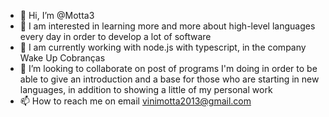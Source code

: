 - 👋 Hi, I’m @Motta3
- 👀 I am interested in learning more and more about high-level languages every day in order to develop a lot of software
- 🌱 I am currently working with node.js with typescript, in the company Wake Up Cobranças
- 💞️ I’m looking to collaborate on post of programs I'm doing in order to be able to give an introduction and a base for those who are starting in new languages, in addition to showing a little of my personal work
- 📫 How to reach me on email vinimotta2013@gmail.com

<!---
Motta3/Motta3 is a ✨ special ✨ repository because its `README.md` (this file) appears on your GitHub profile.
You can click the Preview link to take a look at your changes.
--->
